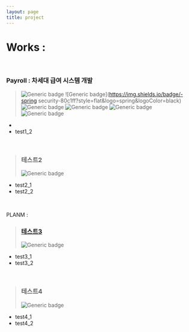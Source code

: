 ```yaml
---
layout: page
title: project
---
```

# Works : 

<br>

### Payroll : 차세대 급여 시스템 개발

> ![Generic badge](https://img.shields.io/badge/-java-80c1ff?style=flat&logo=java&logoColor=black) ![Generic badge](https://img.shields.io/badge/-spring security-80c1ff?style=flat&logo=spring&logoColor=black) ![Generic badge](https://img.shields.io/badge/-MyBatis-80c1ff?style=flat&logo=mybatis&logoColor=black) ![Generic badge](https://img.shields.io/badge/-ORACLE-FA5C5C?style=flat&logo=oracle&logoColor=white) ![Generic badge](https://img.shields.io/badge/-jquery-cce6ff?style=flat&logo=jquery&logoColor=white) ![Generic badge](https://img.shields.io/badge/-bootstrap-cce6ff?style=flat&logo=bootstrap&logoColor=white)

* 
* test1_2

<br>



> ### 테스트2
>
> ![Generic badge](https://img.shields.io/badge/-JAVA-80c1ff?style=flat&logo=java&logoColor=black)    

* test2_1
* test2_2

<br>

PLANM : 

> ### [테스트3](https://github.com/eeesnghyun/PLANM)
>
> ![Generic badge](https://img.shields.io/badge/-HTML-cce6ff?style=flat&logo=HTML5&logoColor=white)  

* test3_1
* test3_2

<br>

> ### 테스트4
>
> ![Generic badge](https://img.shields.io/badge/-HTML-cce6ff?style=flat&logo=HTML5&logoColor=white)  

* test4_1
* test4_2

